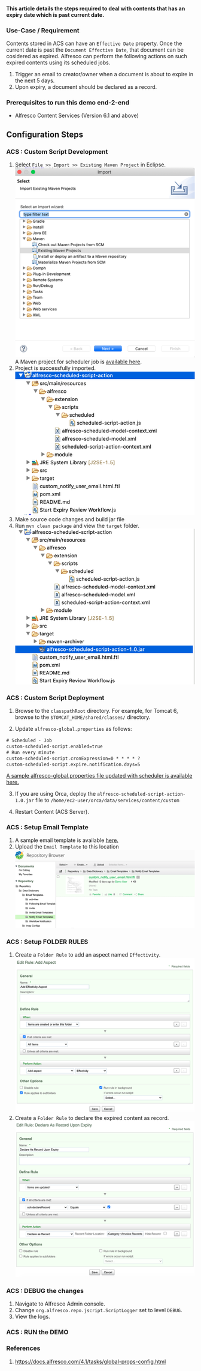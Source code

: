 #### This article details the steps required to deal with contents that has an expiry date which is past current date.

### Use-Case / Requirement
Contents stored in ACS can have an `Effective Date` property. Once the current date is past the `Document Effective Date`, that document can be cosidered as expired. Alfresco can perform the following actions on such expired contents using its scheduled jobs.

1. Trigger an email to creator/owner when a document is about to expire in the next 5 days.
2. Upon expiry, a document should be declared as a record.

### Prerequisites to run this demo end-2-end

* Alfresco Content Services (Version 6.1 and above)

## Configuration Steps

### ACS : Custom Script Development
1. Select `File >> Import >> Existing Maven Project` in Eclipse.
![import-maven-image](assets/import-maven-image.png)
A Maven project for scheduler job is [available here](source-code/alfresco-scheduled-script-action).
2. Project is successfully imported.
![project-image](assets/project-image.png)
3. Make source code changes and build jar file 
4. Run `mvn clean package` and view the `target` folder.
![jar-file-image](assets/jar-file-image.png)



### ACS : Custom Script Deployment
1. Browse to the `classpathRoot` directory.
For example, for Tomcat 6, browse to the `$TOMCAT_HOME/shared/classes/` directory.

2. Update `alfresco-global.properties` as follows:
```
# Scheduled - Job
custom-scheduled-script.enabled=true
# Run every minute
custom-scheduled-script.cronExpression=0 * * * * ?
custom-scheduled-script.expire.notification.days=5
```

[A sample alfresco-global.properties file updated with scheduler is available here.](assets/alfresco-global.properties)

3. If you are using Orca, deploy the `alfresco-scheduled-script-action-1.0.jar` file to `/home/ec2-user/orca/data/services/content/custom`

4. Restart Content (ACS Server).

### ACS : Setup Email Template
1. A sample email template is available [here.](assets/custom_notify_user_email.html.ftl)
2. Upload the `Email Template` to this location
![Email Template](assets/email-template-image.png)

### ACS : Setup FOLDER RULES
1. Create a `Folder Rule` to add an aspect named `Effectivity`.
![Effectivity](assets/add-effectivity-aspect-folder-rule.png)
1. Create a `Folder Rule` to declare the expired content as record.
![Declare As Record](assets/declare-as-record-folder-rule.png)

### ACS : DEBUG the changes

1. Navigate to Alfresco Admin console.
2. Change `org.alfresco.repo.jscript.ScriptLogger` set to level `DEBUG`.
3. View the logs.

### ACS : RUN the DEMO


### References
1. https://docs.alfresco.com/4.1/tasks/global-props-config.html